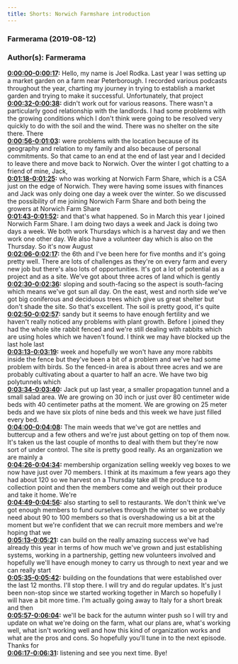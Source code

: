 ```yaml
---
title: Shorts: Norwich Farmshare introduction
---
```


### Farmerama  (2019-08-12)  
### Author(s): Farmerama  

**[0:00:00-0:00:17](https://soundcloud.com/farmerama-radio/shorts-norwich-farmshare-introduction#t=0:00:00):**  Hello, my name is Joel Rodka. Last year I was setting up a market garden on a farm near  Peterborough. I recorded various podcasts throughout the year, charting my journey in  trying to establish a market garden and trying to make it successful. Unfortunately, that project  
**[0:00:32-0:00:38](https://soundcloud.com/farmerama-radio/shorts-norwich-farmshare-introduction#t=0:00:32):**  didn't work out for various reasons. There wasn't a particularly good relationship with the landlords.  I had some problems with the growing conditions which I don't think were going to be resolved  very quickly to do with the soil and the wind. There was no shelter on the site there. There  
**[0:00:56-0:01:03](https://soundcloud.com/farmerama-radio/shorts-norwich-farmshare-introduction#t=0:00:56):**  were problems with the location because of its geography and relation to my family and also  because of personal commitments. So that came to an end at the end of last year and I decided to  leave there and move back to Norwich. Over the winter I got chatting to a friend of mine, Jack,  
**[0:01:18-0:01:25](https://soundcloud.com/farmerama-radio/shorts-norwich-farmshare-introduction#t=0:01:18):**  who was working at Norwich Farm Share, which is a CSA just on the edge of Norwich. They were having  some issues with finances and Jack was only doing one day a week over the winter. So we discussed  the possibility of me joining Norwich Farm Share and both being the growers at Norwich Farm Share  
**[0:01:43-0:01:52](https://soundcloud.com/farmerama-radio/shorts-norwich-farmshare-introduction#t=0:01:43):**  and that's what happened. So in March this year I joined Norwich Farm Share. I am doing two days a  week and Jack is doing two days a week. We both work Thursdays which is a harvest day and we then  work one other day. We also have a volunteer day which is also on the Thursday. So it's now August  
**[0:02:06-0:02:17](https://soundcloud.com/farmerama-radio/shorts-norwich-farmshare-introduction#t=0:02:06):**  the 6th and I've been here for five months and it's going pretty well. There are lots of challenges  as they're on every farm and every new job but there's also lots of opportunities. It's got a  lot of potential as a project and as a site. We've got about three acres of land which is gently  
**[0:02:30-0:02:36](https://soundcloud.com/farmerama-radio/shorts-norwich-farmshare-introduction#t=0:02:30):**  sloping and south-facing so the aspect is south-facing which means we've got sun all day.  On the east, west and north side we've got big coniferous and deciduous trees which give us  great shelter but don't shade the site. So that's excellent. The soil is pretty good, it's quite  
**[0:02:50-0:02:57](https://soundcloud.com/farmerama-radio/shorts-norwich-farmshare-introduction#t=0:02:50):**  sandy but it seems to have enough fertility and we haven't really noticed any problems with plant  growth. Before I joined they had the whole site rabbit fenced and we're still dealing with rabbits  which are using holes which we haven't found. I think we may have blocked up the last hole last  
**[0:03:13-0:03:19](https://soundcloud.com/farmerama-radio/shorts-norwich-farmshare-introduction#t=0:03:13):**  week and hopefully we won't have any more rabbits inside the fence but they've been a bit of a  problem and we've had some problem with birds. So the fenced-in area is about three acres and  we are probably cultivating about a quarter to half an acre. We have two big polytunnels which  
**[0:03:34-0:03:40](https://soundcloud.com/farmerama-radio/shorts-norwich-farmshare-introduction#t=0:03:34):**  Jack put up last year, a smaller propagation tunnel and a small salad area. We are growing  on 30 inch or just over 80 centimeter wide beds with 40 centimeter paths at the moment. We are growing  on 25 meter beds and we have six plots of nine beds and this week we have just filled every bed.  
**[0:04:00-0:04:08](https://soundcloud.com/farmerama-radio/shorts-norwich-farmshare-introduction#t=0:04:00):**  The main weeds that we've got are nettles and buttercup and a few others and we're just about  getting on top of them now. It's taken us the last couple of months to deal with them but they're now  sort of under control. The site is pretty good really. As an organization we are mainly a  
**[0:04:26-0:04:34](https://soundcloud.com/farmerama-radio/shorts-norwich-farmshare-introduction#t=0:04:26):**  membership organization selling weekly veg boxes to we now have just over 70 members. I think at  its maximum a few years ago they had about 120 so we harvest on a Thursday take all the produce to  a collection point and then the members come and weigh out their produce and take it home. We're  
**[0:04:49-0:04:56](https://soundcloud.com/farmerama-radio/shorts-norwich-farmshare-introduction#t=0:04:49):**  also starting to sell to restaurants. We don't think we've got enough members to fund ourselves  through the winter so we probably need about 90 to 100 members so that is overshadowing us a bit  at the moment but we're confident that we can recruit more members and we're hoping that we  
**[0:05:13-0:05:21](https://soundcloud.com/farmerama-radio/shorts-norwich-farmshare-introduction#t=0:05:13):**  can build on the really amazing success we've had already this year in terms of how much we've grown  and just establishing systems, working in a partnership, getting new volunteers involved  and hopefully we'll have enough money to carry us through to next year and we can really start  
**[0:05:35-0:05:42](https://soundcloud.com/farmerama-radio/shorts-norwich-farmshare-introduction#t=0:05:35):**  building on the foundations that were established over the last 12 months. I'll stop there. I will  try and do regular updates. It's just been non-stop since we started working together in March so  hopefully I will have a bit more time. I'm actually going away to Italy for a short break and then  
**[0:05:57-0:06:04](https://soundcloud.com/farmerama-radio/shorts-norwich-farmshare-introduction#t=0:05:57):**  we'll be back for the autumn winter push so I will try and update on what we're doing on the farm,  what our plans are, what's working well, what isn't working well and how this kind of organization  works and what are the pros and cons. So hopefully you'll tune in to the next episode. Thanks for  
**[0:06:17-0:06:31](https://soundcloud.com/farmerama-radio/shorts-norwich-farmshare-introduction#t=0:06:17):**  listening and see you next time. Bye!  